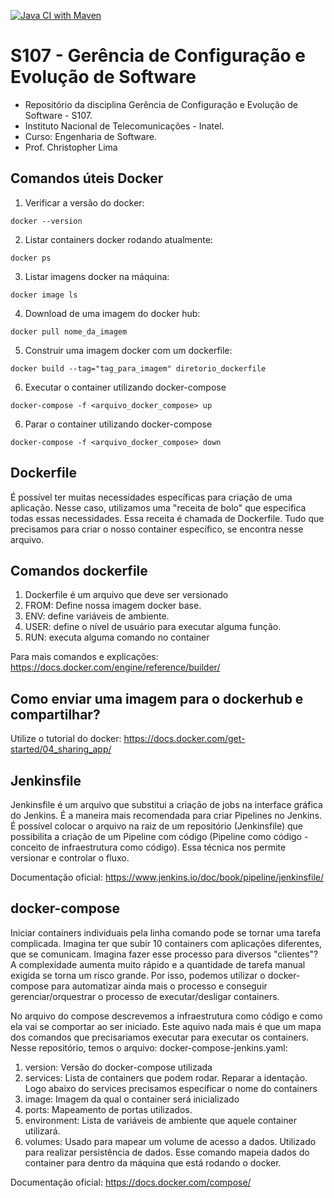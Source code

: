 [![Java CI with Maven](https://github.com/chrislima-inatel/S107/actions/workflows/comprasCI.yml/badge.svg)](https://github.com/chrislima-inatel/S107/actions/workflows/comprasCI.yml)

# S107 - Gerência de Configuração e Evolução de Software
- Repositório da disciplina Gerência de Configuração e Evolução de Software - S107. 
- Instituto Nacional de Telecomunicações - Inatel. 
- Curso: Engenharia de Software.
- Prof. Christopher Lima



## Comandos úteis Docker

1. Verificar a versão do docker:

```
docker --version
```

2. Listar containers docker rodando atualmente:

```
docker ps
```

3. Listar imagens docker na máquina:

```
docker image ls
```

4. Download de uma imagem do docker hub:

```
docker pull nome_da_imagem
```

5. Construir uma imagem docker com um dockerfile:

```
docker build --tag="tag_para_imagem" diretorio_dockerfile
```

6. Executar o container utilizando docker-compose

```
docker-compose -f <arquivo_docker_compose> up
```

6. Parar o container utilizando docker-compose

```
docker-compose -f <arquivo_docker_compose> down
```


## Dockerfile

É possível ter muitas necessidades específicas para criação de uma aplicação. Nesse caso, utilizamos uma "receita de bolo" que especifica todas essas necessidades.
Essa receita é chamada de Dockerfile. Tudo que precisamos para criar o nosso container específico, se encontra nesse arquivo.

## Comandos dockerfile

1. Dockerfile é um arquivo que deve ser versionado
2. FROM: Define nossa imagem docker base.
3. ENV: define variáveis de ambiente.
4. USER: define o nível de usuário para executar alguma função.
5. RUN: executa alguma comando no container

Para mais comandos e explicações: https://docs.docker.com/engine/reference/builder/


## Como enviar uma imagem para o dockerhub e compartilhar?

Utilize o tutorial do docker: https://docs.docker.com/get-started/04_sharing_app/

## Jenkinsfile

Jenkinsfile é um arquivo que substitui a criação de jobs na interface gráfica do Jenkins. É a maneira mais recomendada para criar Pipelines no Jenkins. É possível colocar o arquivo na raiz de um repositório (Jenkinsfile) que possibilita a criação de um Pipeline com código (Pipeline como código - conceito de infraestrutura como código). Essa técnica nos permite versionar e controlar o fluxo.


Documentação oficial: https://www.jenkins.io/doc/book/pipeline/jenkinsfile/

## docker-compose

Iniciar containers individuais pela linha comando pode se tornar uma tarefa complicada. Imagina ter que subir 10 containers com aplicações diferentes, que se comunicam. Imagina fazer esse processo para diversos "clientes"? A complexidade aumenta muito rápido e a quantidade de tarefa manual exigida se torna um risco grande.
Por isso, podemos utilizar o docker-compose para automatizar ainda mais o processo e conseguir gerenciar/orquestrar o processo de executar/desligar containers.

No arquivo do compose descrevemos a infraestrutura como código e como ela vai se comportar ao ser iniciado. Este aquivo nada mais é que um mapa dos comandos que precisariamos executar para executar os containers. Nesse repositório, temos o arquivo: docker-compose-jenkins.yaml:

1. version: Versão do docker-compose utilizada
2. services: Lista de containers que podem rodar. Reparar a identação. Logo abaixo do services precisamos especificar o nome do containers
3. image: Imagem da qual o container será inicializado
4. ports: Mapeamento de portas utilizados.
5. environment: Lista de variáveis de ambiente que aquele container utilizará.
6. volumes: Usado para mapear um volume de acesso a dados. Utilizado para realizar persistência de dados. Esse comando mapeia dados do container para dentro da máquina que está rodando o docker.

Documentação oficial: https://docs.docker.com/compose/
